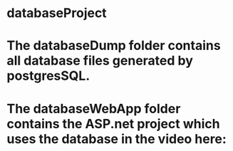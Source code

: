 # databaseProject

# The databaseDump folder contains all database files generated by postgresSQL.
# The databaseWebApp folder contains the ASP.net project which uses the database in the video here:
#
